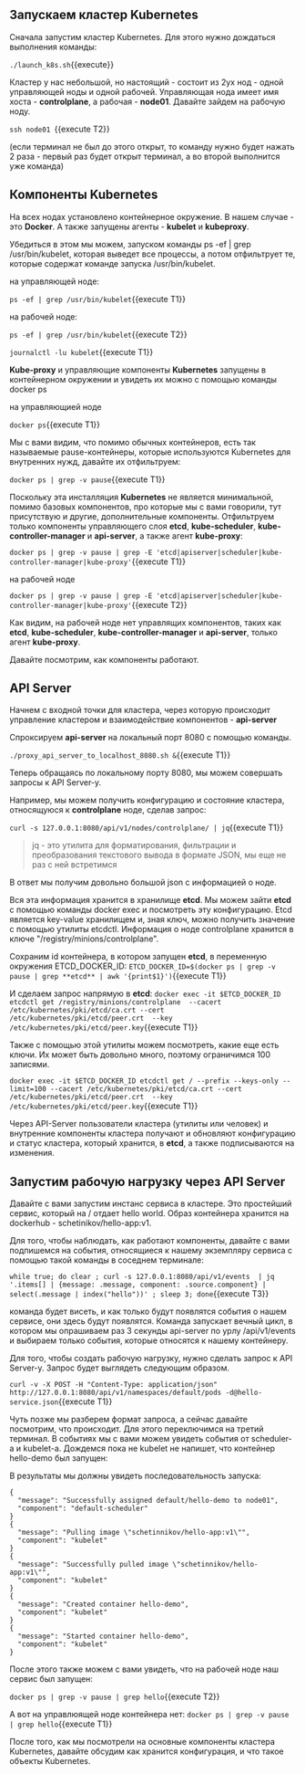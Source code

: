 ## Запускаем кластер Kubernetes

Сначала запустим кластер Kubernetes. Для этого нужно дождаться выполнения команды:

`./launch_k8s.sh`{{execute}}

Кластер у нас небольшой, но настоящий - состоит из 2ух нод - одной управляющей ноды и одной рабочей. Управляющая нода имеет имя хоста - **controlplane**, а рабочая - **node01**. Давайте зайдем на рабочую ноду. 

`ssh node01 `{{execute T2}}

(если терминал не был до этого открыт, то команду нужно будет нажать 2 раза - первый раз будет открыт терминал, а во второй выполнится уже команда)
 
## Компоненты Kubernetes
На всех нодах установлено контейнерное окружение. B нашем случае - это **Docker**. А также запущены агенты - **kubelet** и **kubeproxy**. 

Убедиться в этом мы можем, запуском команды ps -ef | grep /usr/bin/kubelet, которая выведет все процессы, а потом отфильтрует те, которые содержат команде запуска /usr/bin/kubelet.

на управляющей ноде:

`ps -ef | grep /usr/bin/kubelet`{{execute T1}}

на рабочей ноде:

`ps -ef | grep /usr/bin/kubelet`{{execute T2}}

`journalctl -lu kubelet`{{execute T1}}

**Kube-proxy** и управляющие компоненты **Kubernetes** запущены в контейнерном окружении и увидеть их можно с помощью команды docker ps 

на управляющией ноде

`docker ps`{{execute T1}}

Мы с вами видим, что помимо обычных контейнеров, есть так называемые pause-контейнеры, которые используются Kubernetes для внутренних нужд, давайте их отфильтруем:

`docker ps | grep -v pause`{{execute T1}}

Поскольку эта инсталляция **Kubernetes** не является минимальной, помимо базовых компонентов, про которые мы с вами говорили, тут присутствую и другие, дополнительные компоненты. Отфильтруем только компоненты управляющего слоя **etcd**, **kube-scheduler**, **kube-controller-manager** и **api-server**, а также агент **kube-proxy**:

`docker ps | grep -v pause | grep -E 'etcd|apiserver|scheduler|kube-controller-manager|kube-proxy'`{{execute T1}}

на рабочей ноде

`docker ps | grep -v pause | grep -E 'etcd|apiserver|scheduler|kube-controller-manager|kube-proxy'`{{execute T2}}

Как видим, на рабочей ноде нет управлящих компонентов, таких как **etcd**, **kube-scheduler**, **kube-controller-manager** и **api-server**, только агент **kube-proxy**.

Давайте посмотрим, как компоненты работают. 

## API Server

Начнем с входной точки для кластера, через которую происходит управление кластером и взаимодействие компонентов - **api-server**

Спроксируем **api-server** на локальный порт 8080 с помощью команды.

`./proxy_api_server_to_localhost_8080.sh &`{{execute T1}}

Теперь обращаясь по локальному порту 8080, мы можем совершать запросы к API Server-у.

Например, мы можем получить конфигурацию и состояние кластера, относящуюся к **controlplane** ноде, сделав запрос:

`curl -s 127.0.0.1:8080/api/v1/nodes/controlplane/ | jq`{{execute T1}}

> jq - это утилита для форматирования, фильтрации и преобразования текстового вывода в формате JSON, мы еще не раз с ней встретимся

В ответ мы получим довольно большой json с информацией о ноде.

Вся эта информация хранится в хранилище **etcd**. Мы можем зайти **etcd** c помощью команды docker exec и посмотреть эту конфигурацию. Etcd является key-value хранилищем и, зная ключ, можно получить значение с помощью утилиты etcdctl. Информация о ноде controlplane хранится в ключе "/registry/minions/controlplane". 

Сохраним id контейнера, в котором запущен **etcd**, в переменную окружения ETCD_DOCKER_ID:
`ETCD_DOCKER_ID=$(docker ps | grep -v pause | grep **etcd** | awk '{print$1}')`{{execute T1}}

И сделаем запрос напрямую в **etcd**:
`docker exec -it $ETCD_DOCKER_ID etcdctl get /registry/minions/controlplane  --cacert /etc/kubernetes/pki/etcd/ca.crt --cert /etc/kubernetes/pki/etcd/peer.crt  --key /etc/kubernetes/pki/etcd/peer.key`{{execute T1}}

Также с помощью этой утилиты можем посмотреть, какие еще есть ключи. Их может быть довольно много, поэтому ограничимся 100 записями.

`docker exec -it $ETCD_DOCKER_ID etcdctl get / --prefix --keys-only --limit=100 --cacert /etc/kubernetes/pki/etcd/ca.crt --cert /etc/kubernetes/pki/etcd/peer.crt  --key /etc/kubernetes/pki/etcd/peer.key`{{execute T1}}

Через API-Server пользователи кластера (утилиты или человек) и внутренние компоненты кластера получают и обновляют конфигурацию и статус кластера, который хранится, в **etcd**, а также подписываются на изменения. 

## Запустим рабочую нагрузку через API Server

Давайте с вами запустим инстанс сервиса в кластере. Это простейший сервис, который на / отдает hello world. Образ контейнера хранится на dockerhub - schetinikov/hello-app:v1.

Для того, чтобы наблюдать, как работают компоненты, давайте с вами подпишемся на события, относящиеся к нашему экземпляру сервиса с помощью такой команды в соседнем терминале:

`while true; do clear ; curl -s 127.0.0.1:8080/api/v1/events  | jq '.items[] | {message: .message, component: .source.component} | select(.message | index("hello"))' ; sleep 3; done`{{execute T3}}

команда будет висеть, и как только будут появлятся события о нашем сервисе, они здесь будут появлятся. Команда запускает вечный цикл, в котором мы опрашиваем раз 3 секунды api-server по урлу /api/v1/events и выбираем только события, которые относятся к нашему контейнеру. 

Для того, чтобы создать рабочую нагрузку, нужно сделать запрос к API Server-у.
Запрос будет выглядеть следующим образом.

`curl -v -X POST -H "Content-Type: application/json" http://127.0.0.1:8080/api/v1/namespaces/default/pods -d@hello-service.json`{{execute T1}}

Чуть позже мы разберем формат запроса, а сейчас давайте посмотрим, что происходит. Для этого переключимся на третий терминал. В событиях мы с вами можем увидеть события от scheduler-а и kubelet-a. Дождемся пока не kubelet не напишет, что контейнер hello-demo был запущен:

В результаты мы должны увидеть последовательность запуска:
```
{
  "message": "Successfully assigned default/hello-demo to node01",
  "component": "default-scheduler"
}
{
  "message": "Pulling image \"schetinnikov/hello-app:v1\"",
  "component": "kubelet"
}
{
  "message": "Successfully pulled image \"schetinnikov/hello-app:v1\"",
  "component": "kubelet"
}
{
  "message": "Created container hello-demo",
  "component": "kubelet"
}
{
  "message": "Started container hello-demo",
  "component": "kubelet"
}
```

После этого также можем с вами увидеть, что на рабочей ноде наш сервис был запущен:

`docker ps | grep -v pause | grep hello`{{execute T2}}

А вот на управлюящей ноде контейнера нет:
`docker ps | grep -v pause | grep hello`{{execute T1}}

После того, как мы посмотрели на основные компоненты кластера Kubernetes, давайте обсудим как хранится конфигурация, и что такое объекты Kubernetes.
